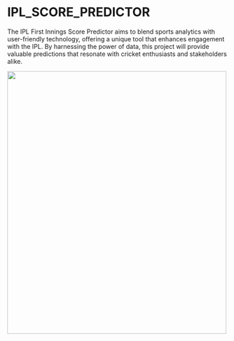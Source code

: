 # IPL_SCORE_PREDICTOR
<p>The IPL First Innings Score Predictor aims to blend sports analytics with user-friendly technology, offering a unique tool that enhances engagement with the IPL. By harnessing the power of data, this project will provide valuable predictions that resonate with cricket enthusiasts and stakeholders alike. </p>
<img src="https://storage.googleapis.com/impact-news-photo/news-photo/7577.Volume18_Issue10_63.jpg" width="500" height="600">
